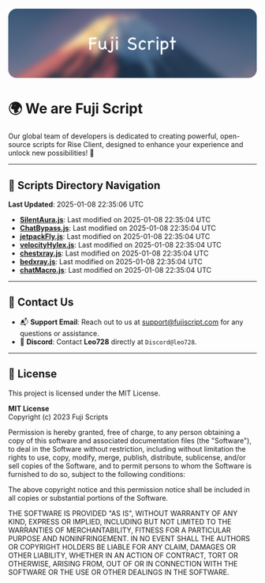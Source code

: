 ![Banner](.github/b.webp)

# 🌍 **We are Fuji Script**

Our global team of developers is dedicated to creating powerful, open-source scripts for Rise Client, designed to enhance your experience and unlock new possibilities! 🌟

---
<!-- SCRIPTS_NAVIGATION_START -->
## 📂 **Scripts Directory Navigation**

**Last Updated**: 2025-01-08 22:35:06 UTC

- **[SilentAura.js](scripts/SilentAura.js)**: Last modified on 2025-01-08 22:35:04 UTC
- **[ChatBypass.js](scripts/ChatBypass.js)**: Last modified on 2025-01-08 22:35:04 UTC
- **[jetpackFly.js](scripts/jetpackFly.js)**: Last modified on 2025-01-08 22:35:04 UTC
- **[velocityHylex.js](scripts/velocityHylex.js)**: Last modified on 2025-01-08 22:35:04 UTC
- **[chestxray.js](scripts/chestxray.js)**: Last modified on 2025-01-08 22:35:04 UTC
- **[bedxray.js](scripts/bedxray.js)**: Last modified on 2025-01-08 22:35:04 UTC
- **[chatMacro.js](scripts/chatMacro.js)**: Last modified on 2025-01-08 22:35:04 UTC

<!-- SCRIPTS_NAVIGATION_END -->

---

## 💬 **Contact Us**  
- 📬 **Support Email**: Reach out to us at [support@fujiscript.com](mailto:support@fujiscript.com) for any questions or assistance.  
- 💬 **Discord**: Contact **Leo728** directly at `Discord@leo728`.

---

## 📜 **License**

This project is licensed under the MIT License.  

**MIT License**  
Copyright (c) 2023 Fuji Scripts  

Permission is hereby granted, free of charge, to any person obtaining a copy of this software and associated documentation files (the "Software"), to deal in the Software without restriction, including without limitation the rights to use, copy, modify, merge, publish, distribute, sublicense, and/or sell copies of the Software, and to permit persons to whom the Software is furnished to do so, subject to the following conditions:  

The above copyright notice and this permission notice shall be included in all copies or substantial portions of the Software.  

THE SOFTWARE IS PROVIDED "AS IS", WITHOUT WARRANTY OF ANY KIND, EXPRESS OR IMPLIED, INCLUDING BUT NOT LIMITED TO THE WARRANTIES OF MERCHANTABILITY, FITNESS FOR A PARTICULAR PURPOSE AND NONINFRINGEMENT. IN NO EVENT SHALL THE AUTHORS OR COPYRIGHT HOLDERS BE LIABLE FOR ANY CLAIM, DAMAGES OR OTHER LIABILITY, WHETHER IN AN ACTION OF CONTRACT, TORT OR OTHERWISE, ARISING FROM, OUT OF OR IN CONNECTION WITH THE SOFTWARE OR THE USE OR OTHER DEALINGS IN THE SOFTWARE.  
